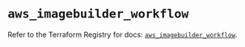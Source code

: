 # `aws_imagebuilder_workflow`

Refer to the Terraform Registry for docs: [`aws_imagebuilder_workflow`](https://registry.terraform.io/providers/hashicorp/aws/6.4.0/docs/resources/imagebuilder_workflow).

